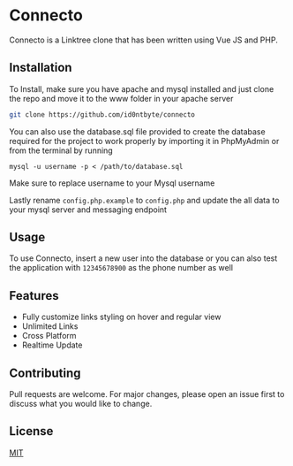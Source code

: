 # Connecto

Connecto is a Linktree clone that has been written using Vue JS and PHP.

## Installation

To Install, make sure you have apache and mysql installed and just clone the repo and move it to the www folder in your apache server

```bash
git clone https://github.com/id0ntbyte/connecto
```
You can also use the database.sql file provided to create the database required for the project to work properly by importing it in PhpMyAdmin or from the terminal by running
```
mysql -u username -p < /path/to/database.sql
```
Make sure to replace username to your Mysql username

Lastly rename `config.php.example` to `config.php` and update the all data to your mysql server and messaging endpoint

## Usage
To use Connecto, insert a new user into the database or you can also test the application with `12345678900` as the phone number as well

## Features

- Fully customize links styling on hover and regular view
- Unlimited Links
- Cross Platform
- Realtime Update

## Contributing

Pull requests are welcome. For major changes, please open an issue first
to discuss what you would like to change.

## License

[MIT](https://choosealicense.com/licenses/mit/)